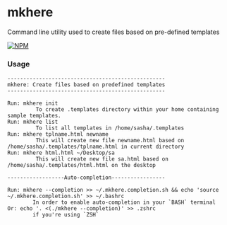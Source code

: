 # mkhere

Command line utility used to create files based on pre-defined templates

[![NPM](https://nodei.co/npm/mkhere.png)](https://nodei.co/npm/mkhere/)

### Usage

    --------------------------------------------------
    mkhere: Create files based on predefined templates
    --------------------------------------------------

    Run: mkhere init
             To create .templates directory within your home containing sample templates.
    Run: mkhere list
             To list all templates in /home/sasha/.templates
    Run: mkhere tplname.html newname
             This will create new file newname.html based on /home/sasha/.templates/tplname.html in current directory
    Run: mkhere html.html ~/Desktop/sa
             This will create new file sa.html based on /home/sasha/.templates/html.html on the desktop

    ------------------Auto-completion-----------------

    Run: mkhere --completion >> ~/.mkhere.completion.sh && echo 'source ~/.mkhere.completion.sh' >> ~/.bashrc
            In order to enable auto-completion in your `BASH` terminal
    Or: echo '. <(./mkhere --completion)' >> .zshrc
            if you're using `ZSH`